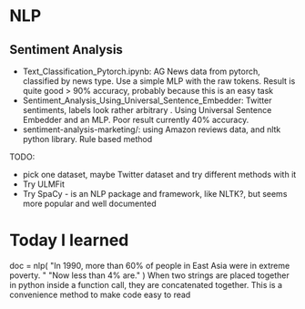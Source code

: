 # NLP 

## Sentiment Analysis
- Text_Classification_Pytorch.ipynb: AG News data from pytorch, classified by news type. Use a simple MLP with the raw tokens. Result is quite good > 90% accuracy, probably because this is an easy task
- Sentiment_Analysis_Using_Universal_Sentence_Embedder: Twitter sentiments, labels look rather arbitrary . Using Universal Sentence Embedder and an MLP. Poor result currently 40% accuracy.
- sentiment-analysis-marketing/: using Amazon reviews data, and nltk python library. Rule based method

TODO:
- pick one dataset, maybe Twitter dataset and try different methods with it
- Try ULMFit
- Try SpaCy - is an NLP package and framework, like NLTK?, but seems more popular and well documented


# Today I learned
doc = nlp(
    "In 1990, more than 60% of people in East Asia were in extreme poverty. "
    "Now less than 4% are."
)
When two strings are placed together in python inside a function call, they are concatenated together. This is a convenience method to make code easy to read
